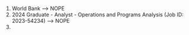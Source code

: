 1) World Bank  --> NOPE
2) 2024 Graduate - Analyst - Operations and Programs Analysis (Job ID: 2023-54234) --> NOPE
3) 
